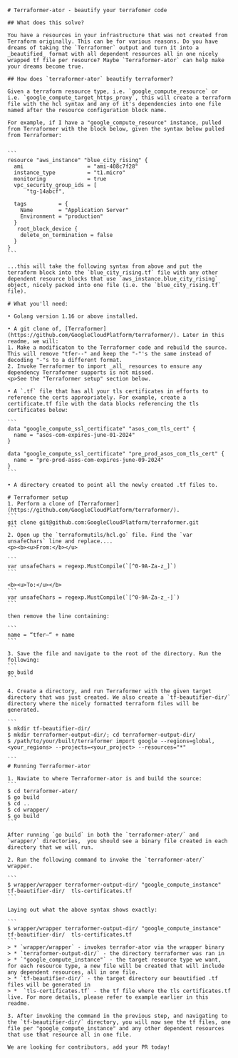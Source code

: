     # Terraformer-ator - beautify your terrafomer code

    ## What does this solve? 
    
    You have a resources in your infrastructure that was not created from Terraform originally. This can be for various reasons. Do you have dreams of taking the `Terraformer` output and turn it into a _beautified_ format with all dependent resources all in one nicely wrapped tf file per resource? Maybe `Terraformer-ator` can help make your dreams become true.  

    ## How does `terraformer-ator` beautify terraformer?
    
    Given a terraform resource type, i.e. `google_compute_resource` or i.e. `google_compute_target_https_proxy`, this will create a terraform file with the hcl syntax and any of it's dependencies into one file named after the resource configuration block name. 

    For example, if I have a "google_compute_resource" instance, pulled from Terraformer with the block below, given the syntax below pulled from Terraformer: 


    ```
    resource "aws_instance" "blue_city_rising" {
      ami                    = "ami-408c7f28"
      instance_type          = "t1.micro"
      monitoring             = true
      vpc_security_group_ids = [
          "tg-14abcf",
      
      tags          = {
        Name        = "Application Server"
        Environment = "production"
      }
       root_block_device {
        delete_on_termination = false
      }
    }
    ```

    ...this will take the following syntax from above and put the terraform block into the `blue_city_rising.tf` file with any other dependent resource blocks that use `aws_instance.blue_city_rising` object, nicely packed into one file (i.e. the `blue_city_rising.tf` file).

    # What you'll need:
     
    • Golang version 1.16 or above installed. 

    • A git clone of, [Terraformer](https://github.com/GoogleCloudPlatform/terraformer/). Later in this readme, we will: 
    1. Make a modificaton to the Terraformer code and rebuild the source. This will remove "tfer--" and keep the "-"'s the same instead of decoding "-"s to a different format. 
    2. Invoke Terraformer to import _all_ resources to ensure any dependency Terraformer supports is not missed. 
    <p>See the "Terraformer setup" section below. 

    • A `.tf` file that has all your tls certificates in efforts to reference the certs appropriately. For example, create a certificate.tf file with the data blocks referencing the tls certificates below: 

    ```
    data "google_compute_ssl_certificate" "asos_com_tls_cert" {
      name = "asos-com-expires-june-01-2024"
    }

    data "google_compute_ssl_certificate" "pre_prod_asos_com_tls_cert" {
      name = "pre-prod-asos-com-expires-june-09-2024"
    }
    ```

    • A directory created to point all the newly created .tf files to. 

    # Terraformer setup
    1. Perform a clone of [Terraformer](https://github.com/GoogleCloudPlatform/terraformer/). 
    ```
    git clone git@github.com:GoogleCloudPlatform/terraformer.git
    ```
    2. Open up the `terraformutils/hcl.go` file. Find the `var unsafeChars` line and replace....
    <p><b><u>From:</b></u>

    ```
    var unsafeChars = regexp.MustCompile(`[^0-9A-Za-z_]`)
    ```

    <b><u>To:</u></b>
    ```
    var unsafeChars = regexp.MustCompile(`[^0-9A-Za-z_-]`)
    ```

    then remove the line containing:

    ```
    name = “tfer—“ + name
    ```

    3. Save the file and navigate to the root of the directory. Run the following: 
    ```
    go build 
    ```

    4. Create a directory, and run Terraformer with the given target directory that was just created. We also create a `tf-beautifier-dir/` directory where the nicely formatted terraform files will be generated. 

    ```
    $ mkdir tf-beautifier-dir/
    $ mkdir terraformer-output-dir/; cd terraformer-output-dir/
    $ /path/to/your/built/terraformer import google --regions=global,<your_regions> --projects=<your_project> --resources="*"

    ```
    # Running Terraformer-ator 

    1. Naviate to where Terraformer-ator is and build the source: 
    ```
    $ cd terraformer-ater/
    $ go build
    $ cd ..
    $ cd wrapper/
    $ go build 
    ```

    After running `go build` in both the `terraformer-ater/` and `wrapper/` directories,  you should see a binary file created in each directory that we will run. 

    2. Run the following command to invoke the `terraformer-ater/` wrapper. 

    ```
    $ wrapper/wrapper terraformer-output-dir/ "google_compute_instance" tf-beautifier-dir/  tls-certificates.tf
    ```

    Laying out what the above syntax shows exactly: 

    ```
    $ wrapper/wrapper terraformer-output-dir/ "google_compute_instance" tf-beautifier-dir/  tls-certificates.tf
    ```
    > * `wrapper/wrapper` - invokes terrafor-ator via the wrapper binary
    > * `terraformer-output-dir/` - the directory terraformer was ran in
    > * `"google_compute_instance"` - the target resource type we want, for each resource type, a new file will be created that will include any dependent resources, all in one file. 
    > * `tf-beautifier-dir/` - the target directory our beautified .tf files will be generated in
    > *  `tls-certificates.tf` - the tf file where the tls certificates.tf live. For more details, please refer to example earlier in this readme. 

    3. After invoking the command in the previous step, and navigating to  the `tf-beautifier-dir/` directory, you will now see the tf files, one  file per "google_compute_instance" and any other dependent resources that use that resource all in one file. 

    We are looking for contributors, add your PR today! 